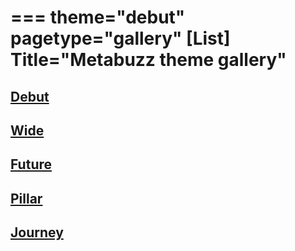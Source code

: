 ===
theme="debut"
pagetype="gallery"
[List]
Title="Metabuzz theme gallery"
===

## 
## [Debut](debut/index.html) 
## [Wide](wide/index.html) 
## [Future](future/index.html)  
## [Pillar](pillar/index.html) 
## [Journey](journey/index.html)

